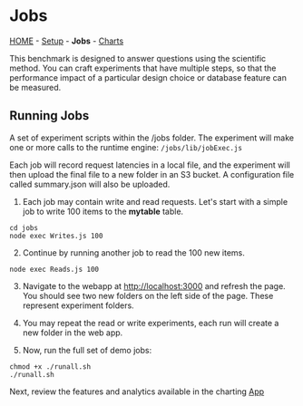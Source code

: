 # Jobs

[HOME](../README.md) - [Setup](../setup/README.md) -  **Jobs**  - [Charts](../app/README.md)

This benchmark is designed to answer questions using the scientific method. You can craft experiments that have multiple steps, so that the performance impact of a particular design choice or database feature can be measured. 

## Running Jobs

A set of experiment scripts  within the /jobs folder.  The experiment will make one or more calls to the runtime engine: ```/jobs/lib/jobExec.js```

Each job will record request latencies in a local file, and the experiment will then upload the final file to a new folder in an S3 bucket. A configuration file called summary.json will also be uploaded.

1.  Each job may contain write and read requests. Let's start with a simple job to write 100 items to the **mytable** table.
```
cd jobs
node exec Writes.js 100
```

2.  Continue by running another job to read the 100 new items.
```
node exec Reads.js 100
```

3. Navigate to the webapp at [http://localhost:3000](http://localhost:3000) and refresh the page. You should see two new folders on the left side of the page. These represent experiment folders. 

4. You may repeat the read or write experiments, each run will create a new folder in the web app. 

5. Now, run the full set of demo jobs:
 
```
chmod +x ./runall.sh
./runall.sh
```


Next, review the features and analytics available in the charting [App](../app/README.md)



